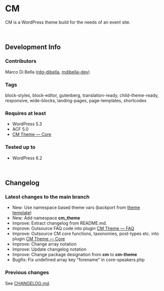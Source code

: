 # CM
CM is a WordPress theme build for the needs of an event site.

<br>

## Development Info

### Contributors
Marco Di Bella ([rdg-dibella](https://github.com/rdg-dibella), [mdibella-dev](https://github.com/mdibella-dev))

### Tags
block-styles, block-editor, gutenberg, translation-ready, child-theme-ready, responsive, wide-blocks, landing-pages, page-templates, shortcodes

### Requires at least

* WordPress 5.3
* ACF 5.0
* [CM Theme — Core](https://github.com/mdibella-dev/cm-theme-core)

### Tested up to

* WordPress 6.2

<br>

## Changelog


### Latest changes to the main branch

* New: Use namespace based theme vars (backport from [theme template](https://github.com/mdibella-dev/theme-template))
* New: Add namespace **cm_theme**
* Improve: Extract changelog from README.md.
* Improve: Outsource FAQ code into plugin [CM Theme — FAQ](https://github.com/mdibella-dev/cm-theme-addon-faq)
* Improve: Outsource CM core functions, taxonomies, post-types etc. into plugin [CM Theme — Core](https://github.com/mdibella-dev/cm-theme-core)
* Improve: Change array notation
* Improve: Update changelog notation
* Improve: Change package designation from **cm** to **cm-theme**
* Bugfix: Fix undefined array key "forename" in core-speakers.php



### Previous changes

See [CHANGELOG.md](https://github.com/rdg-dibella/cm/blob/main/CHANGELOG.md).
